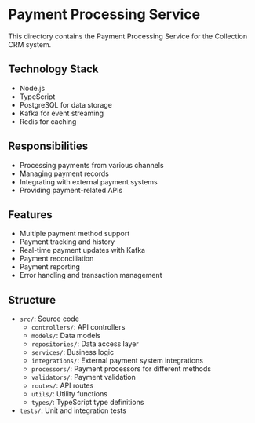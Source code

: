 # Payment Processing Service

This directory contains the Payment Processing Service for the Collection CRM system.

## Technology Stack

- Node.js
- TypeScript
- PostgreSQL for data storage
- Kafka for event streaming
- Redis for caching

## Responsibilities

- Processing payments from various channels
- Managing payment records
- Integrating with external payment systems
- Providing payment-related APIs

## Features

- Multiple payment method support
- Payment tracking and history
- Real-time payment updates with Kafka
- Payment reconciliation
- Payment reporting
- Error handling and transaction management

## Structure

- `src/`: Source code
  - `controllers/`: API controllers
  - `models/`: Data models
  - `repositories/`: Data access layer
  - `services/`: Business logic
  - `integrations/`: External payment system integrations
  - `processors/`: Payment processors for different methods
  - `validators/`: Payment validation
  - `routes/`: API routes
  - `utils/`: Utility functions
  - `types/`: TypeScript type definitions
- `tests/`: Unit and integration tests